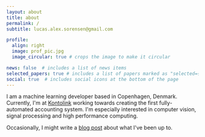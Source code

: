 ```yaml
---
layout: about
title: about
permalink: /
subtitle: lucas.alex.sorensen@gmail.com

profile:
  align: right
  image: prof_pic.jpg
  image_circular: true # crops the image to make it circular

news: false  # includes a list of news items
selected_papers: true # includes a list of papers marked as "selected={true}"
social: true  # includes social icons at the bottom of the page
---
```


I am a machine learning developer based in Copenhagen, Denmark. Currently, I'm at [Kontolink](https://kontolink.com) working towards creating the first fully-automated accounting system. I'm especially interested in computer vision, signal processing and high performance computing.

Occasionally, I might write a [blog post](https://lucasalexsorensen.super.site/) about what I've been up to.
